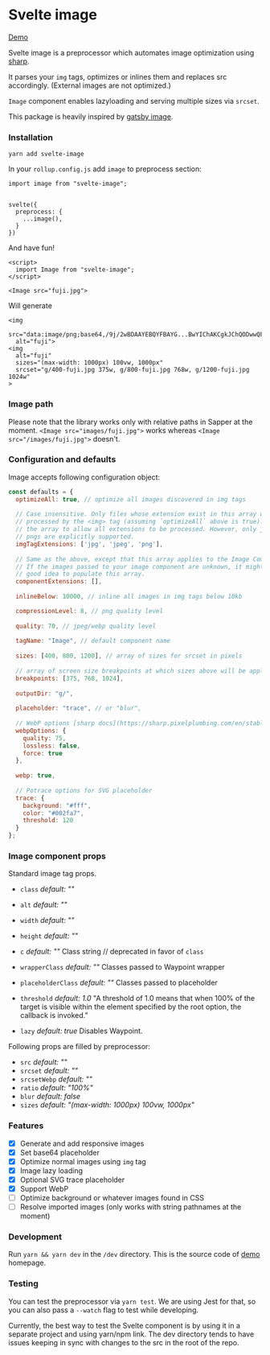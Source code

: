 # Svelte image
[Demo](https://svelte-image.matyunya.now.sh/)

Svelte image is a preprocessor which automates image optimization using [sharp](https://github.com/lovell/sharp).

It parses your `img` tags, optimizes or inlines them and replaces src accordingly. (External images are not optimized.)

`Image` component enables lazyloading and serving multiple sizes via `srcset`.

This package is heavily inspired by [gatsby image](https://www.gatsbyjs.org/packages/gatsby-image/).

### Installation
```
yarn add svelte-image
```

In your `rollup.config.js` add `image` to preprocess section:

```
import image from "svelte-image";


svelte({
  preprocess: {
    ...image(),
  }
})
```

And have fun!
```
<script>
  import Image from "svelte-image";
</script>

<Image src="fuji.jpg">
```
Will generate
```
<img
  src="data:image/png;base64,/9j/2wBDAAYEBQYFBAYG...BwYIChAKCgkJChQODwwQF"
  alt="fuji">
<img
  alt="fuji"
  sizes="(max-width: 1000px) 100vw, 1000px"
  srcset="g/400-fuji.jpg 375w, g/800-fuji.jpg 768w, g/1200-fuji.jpg 1024w"
>
```

### Image path

Please note that the library works only with relative paths in Sapper at the moment.
`<Image src="images/fuji.jpg">` works whereas `<Image src="/images/fuji.jpg">` doesn't.

### Configuration and defaults

Image accepts following configuration object:

```js
const defaults = {
  optimizeAll: true, // optimize all images discovered in img tags
  
  // Case insensitive. Only files whose extension exist in this array will be
  // processed by the <img> tag (assuming `optimizeAll` above is true). Empty
  // the array to allow all extensions to be processed. However, only jpegs and
  // pngs are explicitly supported.
  imgTagExtensions: ['jpg', 'jpeg', 'png'],
  
  // Same as the above, except that this array applies to the Image Component.
  // If the images passed to your image component are unknown, it might be a
  // good idea to populate this array.
  componentExtensions: [],
  
  inlineBelow: 10000, // inline all images in img tags below 10kb

  compressionLevel: 8, // png quality level
  
  quality: 70, // jpeg/webp quality level
  
  tagName: "Image", // default component name
  
  sizes: [400, 800, 1200], // array of sizes for srcset in pixels
  
  // array of screen size breakpoints at which sizes above will be applied
  breakpoints: [375, 768, 1024],
  
  outputDir: "g/",
  
  placeholder: "trace", // or "blur",
  
  // WebP options [sharp docs](https://sharp.pixelplumbing.com/en/stable/api-output/#webp)
  webpOptions: {
    quality: 75,
    lossless: false,
    force: true
  },
  
  webp: true,
  
  // Potrace options for SVG placeholder
  trace: {
    background: "#fff",
    color: "#002fa7",
    threshold: 120
  }
};
```

### Image component props
  Standard image tag props.
  - `class` *default: ""*
  - `alt` *default: ""*
  - `width` *default: ""*
  - `height` *default: ""*

  - `c` *default: ""* Class string // deprecated in favor of `class`
  - `wrapperClass` *default: ""* Classes passed to Waypoint wrapper
  - `placeholderClass` *default: ""* Classes passed to placeholder
  - `threshold` *default: 1.0* "A threshold of 1.0 means that when 100% of the target is visible within the element specified by the root option, the callback is invoked."
  - `lazy` *default: true* Disables Waypoint.

  Following props are filled by preprocessor:
  - `src` *default: ""*
  - `srcset` *default: ""*
  - `srcsetWebp` *default: ""*
  - `ratio` *default: "100%"*
  - `blur` *default: false*
  - `sizes` *default: "(max-width: 1000px) 100vw, 1000px"*

### Features
- [x] Generate and add responsive images
- [x] Set base64 placeholder
- [x] Optimize normal images using `img` tag
- [x] Image lazy loading
- [x] Optional SVG trace placeholder
- [x] Support WebP
- [ ] Optimize background or whatever images found in CSS
- [ ] Resolve imported images (only works with string pathnames at the moment)

### Development

Run `yarn && yarn dev` in the `/dev` directory. This is the source code of [demo](https://svelte-image.matyunya.now.sh/) homepage.

### Testing

You can test the preprocessor via `yarn test`. We are using Jest for that, so you can also pass a `--watch` flag to test while developing.

Currently, the best way to test the Svelte component is by using it in a separate project and using yarn/npm link. The dev directory tends to have issues keeping in sync with changes to the src in the root of the repo.
